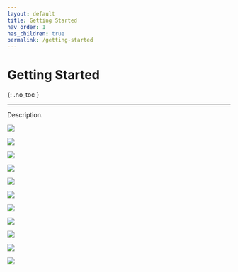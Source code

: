 ```yaml
---
layout: default
title: Getting Started
nav_order: 1
has_children: true
permalink: /getting-started
---
```


# Getting Started
{: .no_toc }

---

Description.

![](/orderlord-help-kds/assets/images/kds/view_list_10.png)

![](/orderlord-help-kds/assets/images/kds/view_list_11.png)

![](/orderlord-help-kds/assets/images/kds/view_list_12.png)

![](/orderlord-help-kds/assets/images/kds/view_list_13.png)

![](/orderlord-help-kds/assets/images/kds/view_list_3.png)

![](/orderlord-help-kds/assets/images/kds/view_list_4.png)

![](/orderlord-help-kds/assets/images/kds/view_list_5.png)

![](/orderlord-help-kds/assets/images/kds/view_list_6.png)

![](/orderlord-help-kds/assets/images/kds/view_list_7.png)

![](/orderlord-help-kds/assets/images/kds/view_list_8.png)

![](/orderlord-help-kds/assets/images/kds/view_list_9.png)